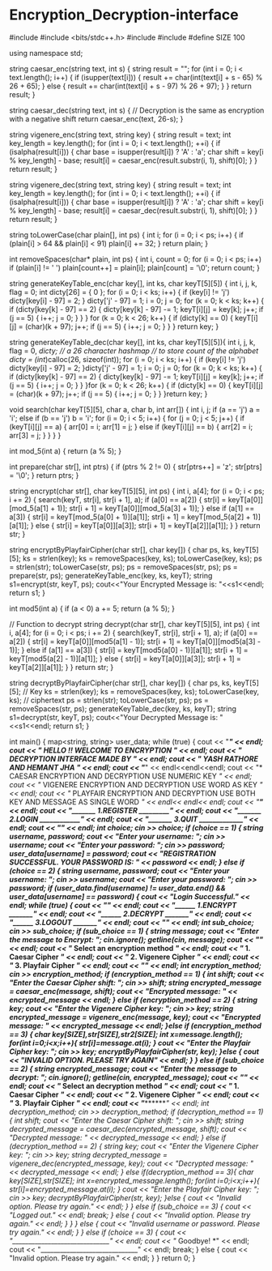# Encryption_Decryption-interface
#include <iostream>
#include <bits/stdc++.h>
#include <string>
#include <map>
#define SIZE 100

using namespace std;

string caesar_enc(string text, int s) {
    string result = "";
    for (int i = 0; i < text.length(); i++) {
        if (isupper(text[i])) {
            result += char(int(text[i] + s - 65) % 26 + 65);
        } else {
            result += char(int(text[i] + s - 97) % 26 + 97);
        }
    }
    return result;
}

string caesar_dec(string text, int s) {
    // Decryption is the same as encryption with a negative shift
    return caesar_enc(text, 26-s);
}

string vigenere_enc(string text, string key) {
    string result = text;
    int key_length = key.length();
    for (int i = 0; i < text.length(); ++i) {
        if (isalpha(result[i])) {
            char base = isupper(result[i]) ? 'A' : 'a';
            char shift = key[i % key_length] - base;
            result[i] = caesar_enc(result.substr(i, 1), shift)[0];
        }
    }
    return result;
}

string vigenere_dec(string text, string key) {
    string result = text;
    int key_length = key.length();
    for (int i = 0; i < text.length(); ++i) {
        if (isalpha(result[i])) {
            char base = isupper(result[i]) ? 'A' : 'a';
            char shift = key[i % key_length] - base;
            result[i] = caesar_dec(result.substr(i, 1), shift)[0];
        }
    }
    return result;
}

string toLowerCase(char plain[], int ps)
{
    int i;
    for (i = 0; i < ps; i++) {
        if (plain[i] > 64 && plain[i] < 91)
            plain[i] += 32;
    }
    return plain;
}

int removeSpaces(char* plain, int ps)
{
    int i, count = 0;
    for (i = 0; i < ps; i++)
        if (plain[i] != ' ')
            plain[count++] = plain[i];
    plain[count] = '\0';
    return count;
}

string generateKeyTable_enc(char key[], int ks, char keyT[5][5])
{
    int i, j, k, flag = 0;
    int dicty[26] = { 0 };
    for (i = 0; i < ks; i++) {
        if (key[i] != 'j')
            dicty[key[i] - 97] = 2;
    }
    dicty['j' - 97] = 1;
    i = 0;
    j = 0;
    for (k = 0; k < ks; k++) {
        if (dicty[key[k] - 97] == 2) {
            dicty[key[k] - 97] -= 1;
            keyT[i][j] = key[k];
            j++;
            if (j == 5) {
                i++;
                j = 0;
            }
        }
    }
    for (k = 0; k < 26; k++) {
        if (dicty[k] == 0) {
            keyT[i][j] = (char)(k + 97);
            j++;
            if (j == 5) {
                i++;
                j = 0;
            }
        }
    }
    return key;
}

string generateKeyTable_dec(char key[], int ks, char keyT[5][5]){
    int i, j, k, flag = 0, *dicty;
    // a 26 character hashmap
    // to store count of the alphabet
    dicty = (int*)calloc(26, sizeof(int));
    for (i = 0; i < ks; i++) {
        if (key[i] != 'j')
            dicty[key[i] - 97] = 2;
    }dicty['j' - 97] = 1;
    i = 0;
    j = 0;
    for (k = 0; k < ks; k++) {
        if (dicty[key[k] - 97] == 2) {
            dicty[key[k] - 97] -= 1;
            keyT[i][j] = key[k];
            j++;
            if (j == 5) {
                i++;
                j = 0;
            }
        }
    }for (k = 0; k < 26; k++) {
        if (dicty[k] == 0) {
            keyT[i][j] = (char)(k + 97);
            j++;
            if (j == 5) {
                i++;
                j = 0;
            }
        }
    }return key;
}

void search(char keyT[5][5], char a, char b, int arr[])
{
    int i, j;
    if (a == 'j')
        a = 'i';
    else if (b == 'j')
        b = 'i';
    for (i = 0; i < 5; i++) {
        for (j = 0; j < 5; j++) {
            if (keyT[i][j] == a) {
                arr[0] = i;
                arr[1] = j;
            }
            else if (keyT[i][j] == b) {
                arr[2] = i;
                arr[3] = j;
            }
        }
    }
}

int mod_5(int a) { return (a % 5); }

int prepare(char str[], int ptrs)
{
    if (ptrs % 2 != 0) {
        str[ptrs++] = 'z';
        str[ptrs] = '\0';
    }
    return ptrs;
}

string encrypt(char str[], char keyT[5][5], int ps)
{
    int i, a[4];
    for (i = 0; i < ps; i += 2) {
        search(keyT, str[i], str[i + 1], a);
        if (a[0] == a[2]) {
            str[i] = keyT[a[0]][mod_5(a[1] + 1)];
            str[i + 1] = keyT[a[0]][mod_5(a[3] + 1)];
        }
        else if (a[1] == a[3]) {
            str[i] = keyT[mod_5(a[0] + 1)][a[1]];
            str[i + 1] = keyT[mod_5(a[2] + 1)][a[1]];
        }
        else {
            str[i] = keyT[a[0]][a[3]];
            str[i + 1] = keyT[a[2]][a[1]];
        }
    }
    return str;
}

string encryptByPlayfairCipher(char str[], char key[])
{
    char ps, ks, keyT[5][5];
    ks = strlen(key);
    ks = removeSpaces(key, ks);
    toLowerCase(key, ks);
    ps = strlen(str);
    toLowerCase(str, ps);
    ps = removeSpaces(str, ps);
    ps = prepare(str, ps);
    generateKeyTable_enc(key, ks, keyT);
    string s1=encrypt(str, keyT, ps);
    cout<<"Your Encrypted Message is: "<<s1<<endl;
    return s1;
}

int mod5(int a)
{
    if (a < 0)
        a += 5;
    return (a % 5);
}

// Function to decrypt
string decrypt(char str[], char keyT[5][5], int ps)
{
    int i, a[4];
    for (i = 0; i < ps; i += 2) {
        search(keyT, str[i], str[i + 1], a);
        if (a[0] == a[2]) {
            str[i] = keyT[a[0]][mod5(a[1] - 1)];
            str[i + 1] = keyT[a[0]][mod5(a[3] - 1)];
        }
        else if (a[1] == a[3]) {
            str[i] = keyT[mod5(a[0] - 1)][a[1]];
            str[i + 1] = keyT[mod5(a[2] - 1)][a[1]];
        }
        else {
            str[i] = keyT[a[0]][a[3]];
            str[i + 1] = keyT[a[2]][a[1]];
        }
    }
    return str;
}

string decryptByPlayfairCipher(char str[], char key[])
{
    char ps, ks, keyT[5][5];
    // Key
    ks = strlen(key);
    ks = removeSpaces(key, ks);
    toLowerCase(key, ks);
    // ciphertext
    ps = strlen(str);
    toLowerCase(str, ps);
    ps = removeSpaces(str, ps);
    generateKeyTable_dec(key, ks, keyT);
    string s1=decrypt(str, keyT, ps);
    cout<<"Your Decrypted Message is: "<<s1<<endl;
    return s1;
}

int main() {
    map<string, string> user_data;
    while (true) {
        cout << "**********************************" << endl;
        cout << "* HELLO !! WELCOME TO ENCRYPTION *" << endl;
        cout << "* DECRYPTION INTERFACE MADE BY   *" << endl;
        cout << "* YASH RATHORE AND HEMANT JHA    *" << endl;
        cout << "**********************************" << endl<<endl<<endl;
        cout << "* CAESAR ENCRYPTION AND DECRYPTION USE NUMERIC KEY *" << endl;
        cout << "* VIGENERE ENCRYPTION AND DECRYPTION USE WORD AS KEY *" << endl;
        cout << "* PLAYFAIR ENCRYPTION AND DECRYPTION USE BOTH KEY AND MESSAGE AS SINGLE WORD *" << endl<< endl<< endl;
        cout << "******************************" << endl;
        cout << "*_______ 1.REGISTER _________*" << endl;
        cout << "*_______ 2.LOGIN ____________*" << endl;
        cout << "*_______ 3.QUIT _____________*" << endl;
        cout << "******************************" << endl;
        int choice;
        cin >> choice;
        if (choice == 1) {
            string username, password;
            cout << "Enter your username: ";
            cin >> username;
            cout << "Enter your password: ";
            cin >> password;
            user_data[username] = password;
            cout << "REGISTRATION SUCCESSFUL. YOUR PASSWORD IS: " << password << endl;
        } else if (choice == 2) {
            string username, password;
            cout << "Enter your username: ";
            cin >> username;
            cout << "Enter your password: ";
            cin >> password;
            if (user_data.find(username) != user_data.end() && user_data[username] == password) {
                cout << "Login Successful." << endl;
                while (true) {
                    cout << "**************************" << endl;
                    cout << "*______ 1.ENCRYPT _______*" << endl;
                    cout << "*______ 2.DECRYPT _______*" << endl;
                    cout << "*______ 3.LOGOUT  _______*" << endl;
                    cout << "**************************" << endl;
                    int sub_choice;
                    cin >> sub_choice;
                    if (sub_choice == 1) {
                        string message;
                        cout << "Enter the message to Encrypt: ";
                        cin.ignore();
                        getline(cin, message);
                        cout << "************************************" << endl;
                        cout << "*    Select an encryption method   *" << endl;
                        cout << "*    1. Caesar Cipher              *" << endl;
                        cout << "*    2. Vigenere Cipher            *" << endl;
                        cout << "*    3. Playfair Cipher            *" << endl;
                        cout << "************************************" << endl;
                        int encryption_method;
                        cin >> encryption_method;
                        if (encryption_method == 1) {
                            int shift;
                            cout << "Enter the Caesar Cipher shift: ";
                            cin >> shift;
                            string encrypted_message = caesar_enc(message, shift);
                            cout << "Encrypted message: " << encrypted_message << endl;
                        } else if (encryption_method == 2) {
                            string key;
                            cout << "Enter the Vigenere Cipher key: ";
                            cin >> key;
                            string encrypted_message = vigenere_enc(message, key);
                            cout << "Encrypted message: " << encrypted_message << endl;
                        }else if (encryption_method == 3) {
                            char key[SIZE],str[SIZE],str2[SIZE];
                            int x=message.length();
                            for(int i=0;i<x;i++){
                                str[i]=message.at(i);
                            }
                            cout << "Enter the Playfair Cipher key: ";
                            cin >> key;
                            encryptByPlayfairCipher(str, key);
                        }else {
                            cout << "INVALID OPTION. PLEASE TRY AGAIN" << endl;
                        }
                    } else if (sub_choice == 2) {
                        string encrypted_message;
                        cout << "Enter the message to decrypt: ";
                        cin.ignore();
                        getline(cin, encrypted_message);
                        cout << "************************************" << endl;
                        cout << "*    Select an decryption method   *" << endl;
                        cout << "*    1. Caesar Cipher              *" << endl;
                        cout << "*    2. Vigenere Cipher            *" << endl;
                        cout << "*    3. Playfair Cipher            *" << endl;
                        cout << "************************************" << endl;
                        int decryption_method;
                        cin >> decryption_method;
                        if (decryption_method == 1) {
                            int shift;
                            cout << "Enter the Caesar Cipher shift: ";
                            cin >> shift;
                            string decrypted_message = caesar_dec(encrypted_message, shift);
                            cout << "Decrypted message: " << decrypted_message << endl;
                        } else if (decryption_method == 2) {
                            string key;
                            cout << "Enter the Vigenere Cipher key: ";
                            cin >> key;
                            string decrypted_message = vigenere_dec(encrypted_message, key);
                            cout << "Decrypted message: " << decrypted_message << endl;
                        } else if(decryption_method == 3){
                            char key[SIZE],str[SIZE];
                            int x=encrypted_message.length();
                            for(int i=0;i<x;i++){
                                str[i]=encrypted_message.at(i);
                            }
                            cout << "Enter the Playfair Cipher key: ";
                            cin >> key;
                            decryptByPlayfairCipher(str, key);
                        }else {
                            cout << "Invalid option. Please try again." << endl;
                        }
                    } else if (sub_choice == 3) {
                        cout << "Logged out." << endl;
                        break;
                    } else {
                        cout << "Invalid option. Please try again." << endl;
                    }
                }
            } else {
                cout << "Invalid username or password. Please try again." << endl;
            }
        } else if (choice == 3) {
            cout << "______________________________" << endl;
            cout << "*           Goodbye!         *" << endl;
            cout << "______________________________" << endl;
            break;
        } else {
            cout << "Invalid option. Please try again." << endl;
        }
    }
    return 0;
}
